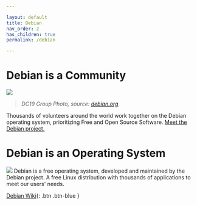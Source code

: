 ```yaml
---

layout: default
title: Debian
nav_order: 2
has_children: true
permalink: /debian

---
```


# Debian is a Community

![](https://www.debian.org/Pics/Debconf19_group_photo.jpg)
> *DC19 Group Photo, source: [debian.org](https://www.debian.org)*

Thousands of volunteers around the world work together on the Debian operating system, prioritizing Free and Open Source Software. [Meet the Debian project.](https://www.debian.org)

# Debian is an Operating System

![](https://wiki.debian.org/FrontPage?action=AttachFile&do=get&target=11-bullseye-wiki-banner-04.png)
Debian is a free operating system, developed and maintained by the Debian project. A free Linux distribution with thousands of applications to meet our users' needs.

[Debian Wiki](https://www.debian.org/intro/index#software){: .btn .btn-blue }
